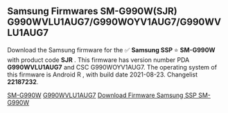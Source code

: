 <h2>Samsung Firmwares SM-G990W(SJR) G990WVLU1AUG7/G990WOYV1AUG7/G990WVLU1AUG7</h2>
Download the Samsung firmware for the ✅ <strong>Samsung SSP </strong> ⭐ <strong>SM-G990W</strong> with product code <strong>SJR</strong> . This firmware has version number PDA <strong>G990WVLU1AUG7</strong> and CSC G990WOYV1AUG7. The operating system of this firmware is Android R , with build date 2021-08-23. Changelist <strong>22187232</strong>.


[SM-G990W](https://samfirm.shop/samsung/model/SM-G990W)
[G990WVLU1AUG7](https://samfirm.shop/samsung/pda/G990WVLU1AUG7)
[Download Firmware Samsung SSP SM-G990W](https://samfirm.shop/samsung/firmware/482162)
